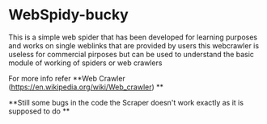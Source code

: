 # WebSpidy-bucky

 This is a simple web spider that has been developed for learning purposes and works on single weblinks that are provided by users 
 this webcrawler is useless for commercial pirposes but can be used to understand the basic module of working of spiders or web crawlers
 
 For more info refer **Web Crawler (https://en.wikipedia.org/wiki/Web_crawler) **
 
 
 
 **Still some bugs in the code the Scraper doesn't work  exactly as it is supposed to do **

